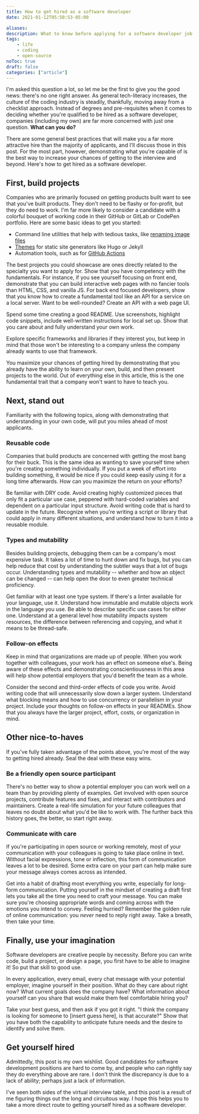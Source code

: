 ```yaml
---
title: How to get hired as a software developer
date: 2021-01-12T05:50:53-05:00

aliases:
description: What to know before applying for a software developer job.
tags:
    - life
    - coding
    - open-source
noToc: true
draft: false
categories: ["article"]
---
```


I'm asked this question a lot, so let me be the first to give you the good news: there's no one right answer. As general tech-literacy increases, the culture of the coding industry is steadily, thankfully, moving away from a checklist approach. Instead of degrees and pre-requisites when it comes to deciding whether you're qualified to be hired as a software developer, companies (including my own) are far more concerned with just one question. **What can you do?**

There are some general best practices that will make you a far more attractive hire than the majority of applicants, and I'll discuss those in this post. For the most part, however, demonstrating what you're capable of is the best way to increase your chances of getting to the interview and beyond. Here's how to get hired as a software developer.

## First, build projects

Companies who are primarily focused on getting products built want to see that you've built products. They don't need to be flashy or for-profit, but they do need to work. I'm far more likely to consider a candidate with a colorful bouquet of working code in their GitHub or GitLab or CodePen portfolio. Here are some basic ideas to get you started:

- Command line utilities that help with tedious tasks, like [renaming image files](/blog/batch-renaming-images-including-image-resolution-with-awk/)
- [Themes](/blog/hugo-vs-jekyll-an-epic-battle-of-static-site-generator-themes/) for static site generators like Hugo or Jekyll
- Automation tools, such as for [GitHub Actions](/blog/go-automate-your-github-profile-readme/)

The best projects you could showcase are ones directly related to the specialty you want to apply for. Show that you have competency with the fundamentals. For instance, if you see yourself focusing on front end, demonstrate that you can build interactive web pages with no fancier tools than HTML, CSS, and vanilla JS. For back end focused developers, show that you know how to create a fundamental tool like an API for a service on a local server. Want to be well-rounded? Create an API with a web page UI.

Spend some time creating a good README. Use screenshots, highlight code snippets, include well-written instructions for local set up. Show that you care about and fully understand your own work.

Explore specific frameworks and libraries if they interest you, but keep in mind that those won't be interesting to a company unless the company already wants to use that framework.

You maximize your chances of getting hired by demonstrating that you already have the ability to learn on your own, build, and then present projects to the world. Out of everything else in this article, this is the one fundamental trait that a company won't want to have to teach you.

## Next, stand out

Familiarity with the following topics, along with demonstrating that understanding in your own code, will put you miles ahead of most applicants.

### Reusable code

Companies that build products are concerned with getting the most bang for their buck. This is the same idea as wanting to save yourself time when you're creating something individually. If you put a week of effort into building something, it would be nice if you could keep easily using it for a long time afterwards. How can you maximize the return on your efforts?

Be familiar with DRY code. Avoid creating highly customized pieces that only fit a particular use case, peppered with hard-coded variables and dependent on a particular input structure. Avoid writing code that is hard to update in the future. Recognize when you're writing a script or library that could apply in many different situations, and understand how to turn it into a reusable module.

### Types and mutability

Besides building projects, debugging them can be a company's most expensive task. It takes a lot of time to hunt down and fix bugs, but you can help reduce that cost by understanding the subtler ways that a lot of bugs occur. Understanding types and mutability -- whether and how an object can be changed -- can help open the door to even greater technical proficiency.

Get familiar with at least one type system. If there's a linter available for your language, use it. Understand how immutable and mutable objects work in the language you use. Be able to describe specific use cases for either one. Understand at a general level how mutability impacts system resources, the difference between referencing and copying, and what it means to be thread-safe.

### Follow-on effects

Keep in mind that organizations are made up of people. When you work together with colleagues, your work has an effect on someone else's. Being aware of these effects and demonstrating conscientiousness in this area will help show potential employers that you'd benefit the team as a whole.

Consider the second and third-order effects of code you write. Avoid writing code that will unnecessarily slow down a larger system. Understand what blocking means and how to use concurrency or parallelism in your project. Include your thoughts on follow-on effects in your READMEs. Show that you always have the larger project, effort, costs, or organization in mind.

## Other nice-to-haves

If you've fully taken advantage of the points above, you're most of the way to getting hired already. Seal the deal with these easy wins.

### Be a friendly open source participant

There's no better way to show a potential employer you can work well on a team than by providing plenty of examples. Get involved with open source projects, contribute features and fixes, and interact with contributors and maintainers. Create a real-life simulation for your future colleagues that leaves no doubt about what you'd be like to work with. The further back this history goes, the better, so start right away.

### Communicate with care

If you're participating in open source or working remotely, most of your communication with your colleagues is going to take place online in text. Without facial expressions, tone or inflection, this form of communication leaves a lot to be desired. Some extra care on your part can help make sure your message always comes across as intended.

Get into a habit of drafting most everything you write, especially for long-form communication. Putting yourself in the mindset of creating a draft first lets you take all the time you need to craft your message. You can make sure you're choosing appropriate words and coming across with the emotions you intend to convey. Feeling hurried? Remember the golden rule of online communication: you _never_ need to reply right away. Take a breath, then take your time.

## Finally, use your imagination

Software developers are creative people by necessity. Before you can write code, build a project, or design a page, you first have to be able to imagine it! So put that skill to good use.

In every application, every email, every chat message with your potential employer, imagine yourself in their position. What do they care about right now? What current goals does the company have? What information about yourself can you share that would make them feel comfortable hiring you?

Take your best guess, and then ask if you got it right. "I think the company is looking for someone to [insert guess here], is that accurate?" Show that you have both the capability to anticipate future needs and the desire to identify and solve them.

## Get yourself hired

Admittedly, this post is my own wishlist. Good candidates for software development positions are hard to come by, and people who can rightly say they do everything above are rare. I don't think the discrepancy is due to a lack of ability; perhaps just a lack of information.

I've seen both sides of the virtual interview table, and this post is a result of me figuring things out the long and circuitous way. I hope this helps you to take a more direct route to getting yourself hired as a software developer.
